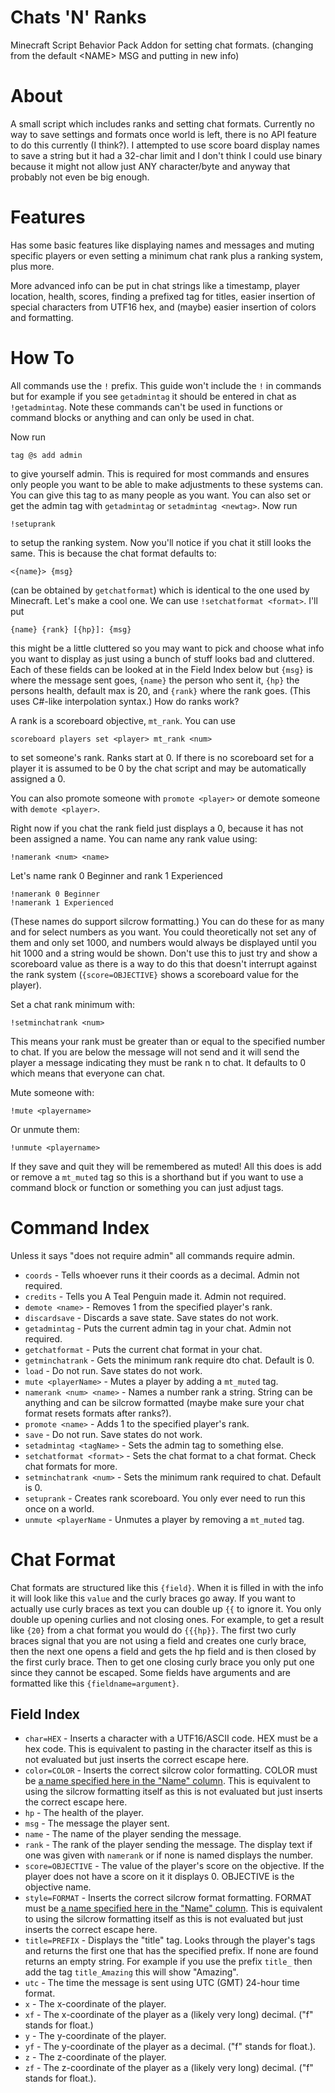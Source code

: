 # Chats 'N' Ranks
Minecraft Script Behavior Pack Addon for setting chat formats. (changing from the default &lt;NAME&gt; MSG and putting in new info)
# About
A small script which includes ranks and setting chat formats. Currently no way to save settings and formats once world is left, there is no API feature to do this currently (I think?). I attempted to use score board display names to save a string but it had a 32-char limit and I don't think I could use binary because it might not allow just ANY character/byte and anyway that probably not even be big enough.
# Features
Has some basic features like displaying names and messages and muting specific players or even setting a minimum chat rank plus a ranking system, plus more.

More advanced info can be put in chat strings like a timestamp, player location, health, scores, finding a prefixed tag for titles, easier insertion of special characters from UTF16 hex, and (maybe) easier insertion of colors and formatting.
# How To
All commands use the `!` prefix. This guide won't include the `!` in commands but for example if you see `getadmintag` it should be entered in chat as `!getadmintag`. Note these commands can't be used in functions or command blocks or anything and can only be used in chat.

Now run
```
tag @s add admin
```
to give yourself admin. This is required for most commands and ensures only people you want to be able to make adjustments to these systems can. You can give this tag to as many people as you want. You can also set or get the admin tag with `getadmintag` or `setadmintag <newtag>`. Now run
```
!setuprank
```
to setup the ranking system. Now you'll notice if you chat it still looks the same. This is because the chat format defaults to:
```
<{name}> {msg}
```
(can be obtained by `getchatformat`) which is identical to the one used by Minecraft. Let's make a cool one. We can use `!setchatformat <format>`. I'll put
```
{name} {rank} [{hp}]: {msg}
```
this might be a little cluttered so you may want to pick and choose what info you want to display as just using a bunch of stuff looks bad and cluttered. Each of these fields can be looked at in the Field Index below but `{msg}` is where the message sent goes, `{name}` the person who sent it, `{hp}` the persons health, default max is 20, and `{rank}` where the rank goes. (This uses C#-like interpolation syntax.) How do ranks work?

A rank is a scoreboard objective, `mt_rank`. You can use
```
scoreboard players set <player> mt_rank <num>
```
to set someone's rank. Ranks start at 0. If there is no scoreboard set for a player it is assumed to be 0 by the chat script and may be automatically assigned a 0.

You can also promote someone with `promote <player>` or demote someone with `demote <player>`.

Right now if you chat the rank field just displays a 0, because it has not been assigned a name. You can name any rank value using:
```
!namerank <num> <name>
```
Let's name rank 0 Beginner and rank 1 Experienced
```
!namerank 0 Beginner
!namerank 1 Experienced
```
(These names do support silcrow formatting.) You can do these for as many and for select numbers as you want. You could theoretically not set any of them and only set 1000, and numbers would always be displayed until you hit 1000 and a string would be shown. Don't use this to just try and show a scoreboard value as there is a way to do this that doesn't interrupt against the rank system (`{score=OBJECTIVE}` shows a scoreboard value for the player).

Set a chat rank minimum with:
```
!setminchatrank <num>
```
This means your rank must be greater than or equal to the specified number to chat. If you are below the message will not send and it will send the player a message indicating they must be rank n to chat. It defaults to 0 which means that everyone can chat.

Mute someone with:
```
!mute <playername>
```
Or unmute them:
```
!unmute <playername>
```
If they save and quit they will be remembered as muted! All this does is add or remove a `mt_muted` tag so this is a shorthand but if you want to use a command block or function or something you can just adjust tags.
# Command Index
Unless it says "does not require admin" all commands require admin.

- `coords` - Tells whoever runs it their coords as a decimal. Admin not required.
- `credits` - Tells you A Teal Penguin made it. Admin not required.
- `demote <name>` - Removes 1 from the specified player's rank.
- `discardsave` - Discards a save state. Save states do not work.
- `getadmintag` - Puts the current admin tag in your chat. Admin not required.
- `getchatformat` - Puts the current chat format in your chat.
- `getminchatrank` - Gets the minimum rank require dto chat. Default is 0.
- `load` - Do not run. Save states do not work.
- `mute <playerName>` - Mutes a player by adding a `mt_muted` tag.
- `namerank <num> <name>` - Names a number rank a string. String can be anything and can be silcrow formatted (maybe make sure your chat format resets formats after ranks?).
- `promote <name>` - Adds 1 to the specified player's rank.
- `save` - Do not run. Save states do not work.
- `setadmintag <tagName>` - Sets the admin tag to something else.
- `setchatformat <format>` - Sets the chat format to a chat format. Check chat formats for more.
- `setminchatrank <num>` - Sets the minimum rank required to chat. Default is 0.
- `setuprank` - Creates rank scoreboard. You only ever need to run this once on a world.
- `unmute <playerName` - Unmutes a player by removing a `mt_muted` tag.
# Chat Format
Chat formats are structured like this `{field}`. When it is filled in with the info it will look like this `value` and the curly braces go away. If you want to actually use curly braces as text you can double up `{{` to ignore it. You only double up opening curlies and not closing ones. For example, to get a result like `{20}` from a chat format you would do `{{{hp}}`. The first two curly braces signal that you are not using a field and creates one curly brace, then the next one opens a field and gets the hp field and is then closed by the first curly brace. Then to get one closing curly brace you only put one since they cannot be escaped. Some fields have arguments and are formatted like this `{fieldname=argument}`.
## Field Index
- `char=HEX` - Inserts a character with a UTF16/ASCII code. HEX must be a hex code. This is equivalent to pasting in the character itself as this is not evaluated but just inserts the correct escape here.
- `color=COLOR` - Inserts the correct silcrow color formatting. COLOR must be [a name specified here in the "Name" column](https://minecraft.fandom.com/wiki/Formatting_codes#Color_codes). This is equivalent to using the silcrow formatting itself as this is not evaluated but just inserts the correct escape here.
- `hp` - The health of the player.
- `msg` - The message the player sent.
- `name` - The name of the player sending the message.
- `rank` - The rank of the player sending the message. The display text if one was given with `namerank` or if none is named displays the number.
- `score=OBJECTIVE` - The value of the player's score on the objective. If the player does not have a score on it it displays 0. OBJECTIVE is the objective name.
- `style=FORMAT` - Inserts the correct silcrow format formatting. FORMAT must be [a name specified here in the "Name" column](https://minecraft.fandom.com/wiki/Formatting_codes#Formatting_codes). This is equivalent to using the silcrow formatting itself as this is not evaluated but just inserts the correct escape here.
- `title=PREFIX` - Displays the "title" tag. Looks through the player's tags and returns the first one that has the specified prefix. If none are found returns an empty string. For example if you use the prefix `title_` then add the tag `title_Amazing` this will show "Amazing".
- `utc` - The time the message is sent using UTC (GMT) 24-hour time format.
- `x` - The x-coordinate of the player.
- `xf` - The x-coordinate of the player as a (likely very long) decimal. ("f" stands for float.)
- `y` - The y-coordinate of the player.
- `yf` - The y-coordinate of the player as a decimal. ("f" stands for float.).
- `z` - The z-coordinate of the player.
- `zf` - The z-coordinate of the player as a (likely very long) decimal. ("f" stands for float.).
